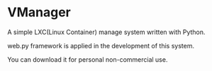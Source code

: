 VManager
========

A simple LXC(Linux Container) manage system written with Python.

web.py framework is applied in the development of this system.

You can download it for personal non-commercial use.


